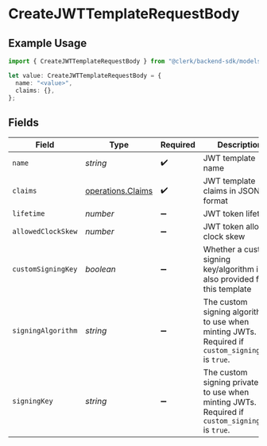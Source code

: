 # CreateJWTTemplateRequestBody

## Example Usage

```typescript
import { CreateJWTTemplateRequestBody } from "@clerk/backend-sdk/models/operations";

let value: CreateJWTTemplateRequestBody = {
  name: "<value>",
  claims: {},
};
```

## Fields

| Field                                                                                                | Type                                                                                                 | Required                                                                                             | Description                                                                                          |
| ---------------------------------------------------------------------------------------------------- | ---------------------------------------------------------------------------------------------------- | ---------------------------------------------------------------------------------------------------- | ---------------------------------------------------------------------------------------------------- |
| `name`                                                                                               | *string*                                                                                             | :heavy_check_mark:                                                                                   | JWT template name                                                                                    |
| `claims`                                                                                             | [operations.Claims](../../models/operations/claims.md)                                               | :heavy_check_mark:                                                                                   | JWT template claims in JSON format                                                                   |
| `lifetime`                                                                                           | *number*                                                                                             | :heavy_minus_sign:                                                                                   | JWT token lifetime                                                                                   |
| `allowedClockSkew`                                                                                   | *number*                                                                                             | :heavy_minus_sign:                                                                                   | JWT token allowed clock skew                                                                         |
| `customSigningKey`                                                                                   | *boolean*                                                                                            | :heavy_minus_sign:                                                                                   | Whether a custom signing key/algorithm is also provided for this template                            |
| `signingAlgorithm`                                                                                   | *string*                                                                                             | :heavy_minus_sign:                                                                                   | The custom signing algorithm to use when minting JWTs. Required if `custom_signing_key` is `true`.   |
| `signingKey`                                                                                         | *string*                                                                                             | :heavy_minus_sign:                                                                                   | The custom signing private key to use when minting JWTs. Required if `custom_signing_key` is `true`. |